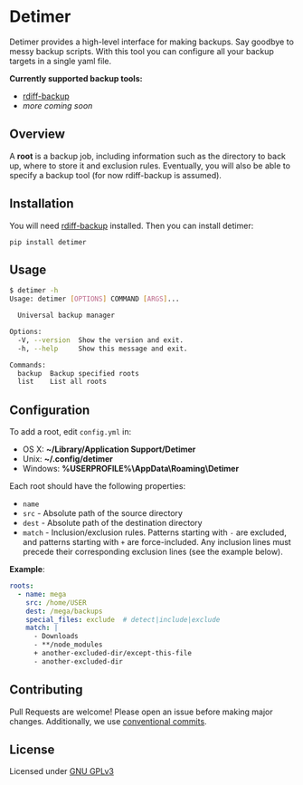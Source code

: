 # Detimer

Detimer provides a high-level interface for making backups. Say goodbye to messy
backup scripts. With this tool you can configure all your backup targets in a
single yaml file.

**Currently supported backup tools:**
- [rdiff-backup](https://rdiff-backup.net)
- *more coming soon*

## Overview

A **root** is a backup job, including information such as the directory to back
up, where to store it and exclusion rules. Eventually, you will also be able to
specify a backup tool (for now rdiff-backup is assumed).

## Installation

You will need
[rdiff-backup](https://github.com/rdiff-backup/rdiff-backup/releases) installed.
Then you can install detimer:

```
pip install detimer
```

## Usage

```sh
$ detimer -h
Usage: detimer [OPTIONS] COMMAND [ARGS]...

  Universal backup manager

Options:
  -V, --version  Show the version and exit.
  -h, --help     Show this message and exit.

Commands:
  backup  Backup specified roots
  list    List all roots
```

## Configuration

To add a root, edit `config.yml` in:
- OS X: **~/Library/Application Support/Detimer**
- Unix: **~/.config/detimer**
- Windows: **%USERPROFILE%\AppData\Roaming\Detimer**

Each root should have the following properties:
- `name`
- `src` - Absolute path of the source directory
- `dest` - Absolute path of the destination directory
- `match` - Inclusion/exclusion rules. Patterns starting with `-` are excluded,
  and patterns starting with `+` are force-included. Any inclusion lines must
  precede their corresponding exclusion lines (see the example below).

**Example**:

```yml
roots:
  - name: mega
    src: /home/USER
    dest: /mega/backups
    special_files: exclude  # detect|include|exclude
    match: |
      - Downloads
      - **/node_modules
      + another-excluded-dir/except-this-file
      - another-excluded-dir
```

## Contributing

Pull Requests are welcome! Please open an issue before making major changes.
Additionally, we use
[conventional commits](https://www.conventionalcommits.org/en/v1.0.0/).

## License

Licensed under [GNU GPLv3](./LICENSE)
